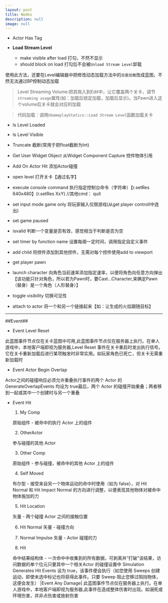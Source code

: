 ```yaml
---
layout: post
title: Nodes
description: null
image: null
---
```


- Actor Has Tag

- **Load Stream Level**
    - make visible after load 打勾，不然不显示
    - should block on load 打勾后不会被`Unload Stream Level`卸载

使用此方法，还要在Level编辑器中把修改动态加载方法中的`总是加载`改成蓝图，不然无法通过BP控制动态加载
>Level Streaming Volume:把其拖入到Edit中，让它覆盖两个关卡，调节`streaming usage`属性(如：加载后锁定加载，加载后显示)。当Pawn进入这个volume后关卡就会对应的加载

>代码加载：调用`UGameplayStatics::Load Stream Level`函数加载关卡

- Is Level Loaded
- Is Level Visible

- Truncate    截断(常用于把float截断为Int)

- Get User Widget Object    从Widget Component Capture 控件物体引用

- Add On Actor Hit  添加Actor碰撞

- open level 打开关卡【通过名字】

- execute console command 执行指定控制台命令（字符串）【r.setRes 640x480】(r.setRes XxY) //其他cmd： quit

- set input mode game only 将玩家输入仅限游戏(从get player controll中连出)

- set game paused

- isvalid 判断一个变量是否有效，感觉相当于判断是否为空

- set timer by function name 设置每阁一定时间，调用指定自定义事件

- add child 将控件添加到其他控件，无需对每个控件使用add to viewport

- get player pawn 

- launch character 向角色当前速率添加指定速率，以便将角色向任意方向弹出【该功能只针对角色，所以若为Pawn时，要Cast...Character,来确定Pawn（替身）是一个角色（人形替身）】

- toggle visibility   切换可见性

- attach to actor 将一个和另一个链接起来【如：让生成的火焰跟随目标】

---

##Event##
- Event Level Reset

此蓝图事件节点仅在关卡蓝图中可用,此蓝图事件节点仅在服务器上执行。在单人游戏中，本地客户端即视为服务器,Level Reset 事件在关卡重启时发出执行信号。它在关卡重新加载后进行某项触发时非常实用。如玩家角色已死亡，但关卡无需重新加载时

- Event Actor Begin Overlap

Actor之间的碰撞响应必须允许重叠执行事件的两个 Actor 的 GenerateOverlapEvents 均设为 true最后，两个 Actor 的碰撞开始重叠；两者移到一起或其中一个创建时与另一个重叠

- Event Hit
    1. My Comp

    原始组件 - 被命中的执行 Actor 上的组件

    2. OtherActor

    参与碰撞的其他 Actor

    3. Other Comp

    原始组件 - 参与碰撞，被命中的其他 Actor 上的组件

    4. Self Moved

    布尔型 - 接受来自另一个物体运动的命中时使用（如为 false），对 Hit Normal 和 Hit Impact Normal 的方向进行调整，以便表现其他物体对被命中物体施加的力

    5. Hit Location

    矢量 - 两个碰撞 Actor 之间的接触位置

    6. Hit Normal
    矢量 - 碰撞方向

    7. Normal Impulse
    矢量 - Actor 碰撞的力

    8. Hit

    命中结果结构体 - 一次命中中收集到的所有数据，可剥离并“打破”该结果，访问数据的单个位元只要其中一个相关Actor 的碰撞设置中 Simulation Generates Hit Events 设为 true，该事件便会执行（如您使用 Sweeps 创建运动，即使未选中标记也将获得此事件。只要 Sweep 阻止您移过阻挡物体，这便会发生）
|Event Any Damage| 此蓝图事件节点仅在服务器上执行。在单人游戏中，本地客户端即视为服务器,此事件在造成整体伤害时出现。如溺死或环境伤害，并非点伤害或放射伤害


